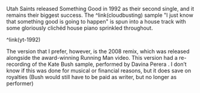 Utah Saints released Something Good in 1992 as their second single, and it remains their biggest success. The ^link(cloudbusting) sample "I just know that something good is going to happen" is spun into a house track with some gloriously clichéd house piano sprinkled throughout.

^link(yt-1992)

The version that I prefer, however, is the 2008 remix, which was released alongside the award-winning Running Man video. This version had a re-recording of the Kate Bush sample, performed by Davina Perera . I don’t know if this was done for musical or financial reasons, but it does save on royalties (Bush would still have to be paid as writer, but no longer as performer)
